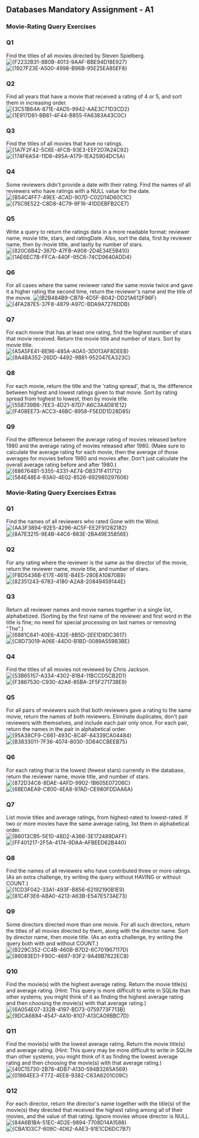 ## Databases Mandatory Assignment - A1

### **Movie-Rating Query Exercises**
### Q1
Find the titles of all movies directed by Steven Spielberg.
![{F2232B31-8B0B-4013-9AAF-BBE94D18E927}](https://github.com/user-attachments/assets/1f8f18f9-97a4-4f41-8536-2c6f7d81b680)
![{1927F23E-A500-4998-B96B-95E25EA85EF8}](https://github.com/user-attachments/assets/b5b27411-c338-4167-a53b-3856886233e1)

### Q2
Find all years that have a movie that received a rating of 4 or 5, and sort them in increasing order. \
![{3C51B64A-871E-4AD5-9942-AAE3C71D3CD2}](https://github.com/user-attachments/assets/15afb1ee-99f0-44ad-af89-7b00c17dbec7)
![{1E917D81-BB61-4F44-B855-FA6383A43C0C}](https://github.com/user-attachments/assets/d02bb3ac-25ee-4074-bedd-3839f55b3d45)

### Q3
Find the titles of all movies that have no ratings.
![{1A7F2F42-5C6E-4FCB-93E3-EEF2D7A24C92}](https://github.com/user-attachments/assets/2cc370b6-4414-49bd-af01-f263732c317c)
![{174F6A54-11D6-495A-A179-1EA25904DC5A}](https://github.com/user-attachments/assets/0c69585f-6f9c-483e-b729-3b92f18c412a)

### Q4
Some reviewers didn't provide a date with their rating. Find the names of all reviewers who have ratings with a NULL value for the date.
![{B54C4FF7-49EE-4CAD-907D-C02D14D60C1C}](https://github.com/user-attachments/assets/970cdbb7-4e10-4ebb-8d18-fd22cb4bdeba)
![{75C9E522-C8D8-4C79-9F16-41DDEBFB2CE7}](https://github.com/user-attachments/assets/a86e9400-5505-47c5-afaf-f35099fd8518)

### Q5
Write a query to return the ratings data in a more readable format: reviewer name, movie title, stars, and ratingDate. Also, sort the data, first by reviewer name, then by movie title, and lastly by number of stars.
![{820C6B42-387D-47FB-A908-2D4E34E5B410}](https://github.com/user-attachments/assets/f3b499e5-7632-43c1-9f40-b087850c21cc)
![{1AE6EC7B-FFCA-440F-95C6-74CD9640ADD4}](https://github.com/user-attachments/assets/c86a0928-9617-48df-bbde-0094ef61013a)

### Q6
For all cases where the same reviewer rated the same movie twice and gave it a higher rating the second time, return the reviewer's name and the title of the movie.
![{B2B484B9-CB78-4D5F-B042-DD21A612F96F}](https://github.com/user-attachments/assets/79f564f2-154b-4b12-aa36-0cadc830b2c3)
![{4FA287E5-37F8-4879-A97C-BDA9A7276DDB}](https://github.com/user-attachments/assets/24dc7db7-2a98-4255-bc9e-513d5363affd)

### Q7
For each movie that has at least one rating, find the highest number of stars that movie received. Return the movie title and number of stars. Sort by movie title. \
![{A5A5FE41-BE96-485A-A0A5-3D013AF8DEEB}](https://github.com/user-attachments/assets/be863be5-e0c6-406d-a803-6b5ba1362f92)
![{8A4BA352-26DD-4492-9B81-952047EA323C}](https://github.com/user-attachments/assets/e4d13062-bd14-4d0d-bc48-30dc07a60ddb)

### Q8
For each movie, return the title and the 'rating spread', that is, the difference between highest and lowest ratings given to that movie. Sort by rating spread from highest to lowest, then by movie title. \
![{558739B6-7EE3-4D21-87D7-A6C3A4D81E12}](https://github.com/user-attachments/assets/8ba1ae82-4bb0-47aa-9b71-db56d4e4ad18)
![{F408EE73-ACC3-46BC-8958-F5EDD1D28D85}](https://github.com/user-attachments/assets/9f3c94eb-98f9-40ce-8992-ba0d8bc7a82b)

### Q9
Find the difference between the average rating of movies released before 1980 and the average rating of movies released after 1980. (Make sure to calculate the average rating for each movie, then the average of those averages for movies before 1980 and movies after. Don't just calculate the overall average rating before and after 1980.)
![{686764B1-5355-4331-AE74-DB371F411712}](https://github.com/user-attachments/assets/c8ee065d-d03e-42ef-8b8d-21edc88ccc6e)
![{584E48E4-93A0-4E02-8526-692980297606}](https://github.com/user-attachments/assets/a4136eed-6922-484a-99d5-d3d548cd87b8)




### **Movie-Rating Query Exercises Extras**
### Q1
Find the names of all reviewers who rated Gone with the Wind. \
![{AA3F3894-92E5-4296-AC5F-EE2F91282182}](https://github.com/user-attachments/assets/e422eb54-b016-44b3-bef8-536e18f563c6)
![{8A7E3215-9E4B-44C6-883E-2BA49E35856E}](https://github.com/user-attachments/assets/718e2b98-3142-46c8-9aae-2c067696ff95)

### Q2
For any rating where the reviewer is the same as the director of the movie, return the reviewer name, movie title, and number of stars. \
![{FBD5436B-E17E-461E-B4E5-280EA10870B9}](https://github.com/user-attachments/assets/c1804475-dc64-4d2d-bc0d-f2ef6084acd9)
![{82351243-6783-4180-A2A8-20849459144E}](https://github.com/user-attachments/assets/b12fb8c5-93f1-4192-b4ea-af194dd1a6d5)

### Q3
Return all reviewer names and movie names together in a single list, alphabetized. (Sorting by the first name of the reviewer and first word in the title is fine; no need for special processing on last names or removing "The".) \
![{6881C641-40E6-432E-8B5D-2EE1D9DC3617}](https://github.com/user-attachments/assets/09bf164c-5f51-4288-bb51-49bd4a28bab1)
![{C8D73019-A06E-44D0-B1BD-0089A559B3BE}](https://github.com/user-attachments/assets/0503d30e-ccae-43f5-9cf3-1e8e8525b429)

### Q4
Find the titles of all movies not reviewed by Chris Jackson. \
![{53B65157-A334-4302-81B4-11BCCD5CB2D1}](https://github.com/user-attachments/assets/f8a5b079-584d-4ffc-8897-96a34f5341b8)
![{F3867530-C930-42A6-85BA-2F5F271738E9}](https://github.com/user-attachments/assets/414406b3-ee94-4d74-8b18-475029d259ed)

### Q5
For all pairs of reviewers such that both reviewers gave a rating to the same movie, return the names of both reviewers. Eliminate duplicates, don't pair reviewers with themselves, and include each pair only once. For each pair, return the names in the pair in alphabetical order. \
![{95A38CF9-C661-493C-8C4F-84339CA04484}](https://github.com/user-attachments/assets/abe4c260-aeea-4a5c-a437-4187ba6683e1)
![{B3833011-7F36-4074-8030-3D84CCBEEB75}](https://github.com/user-attachments/assets/c1410dc7-97c5-44ca-b84d-7658e4c695de)

### Q6
For each rating that is the lowest (fewest stars) currently in the database, return the reviewer name, movie title, and number of stars. \
![{872D34C6-8DAE-4AFD-9902-1B605E07206C}](https://github.com/user-attachments/assets/c999c45f-d652-49ae-8cfd-a7b8e375364a)
![{68E0AEA9-C800-4EA8-97AD-CE980FDDAA6A}](https://github.com/user-attachments/assets/80c20db6-48e5-4eef-b598-416b0a66109d)

### Q7
List movie titles and average ratings, from highest-rated to lowest-rated. If two or more movies have the same average rating, list them in alphabetical order. \
![{B6013CB5-5E10-48D2-A366-3E172489DAFF}](https://github.com/user-attachments/assets/24f44ca8-ecf7-40f2-8392-4b259dfa41d2)
![{FF401217-2F5A-4174-9DAA-AFBEED62B440}](https://github.com/user-attachments/assets/b3cde660-7c6c-4103-9556-a500928b6705)

### Q8
Find the names of all reviewers who have contributed three or more ratings. (As an extra challenge, try writing the query without HAVING or without COUNT.) \
![{1CD3F042-33A1-493F-B856-62192190B1E9}](https://github.com/user-attachments/assets/70ad2c9e-4fd6-4528-9f82-af165b969222)
![{81C4F3E6-ABA0-4213-A63B-E547E573AE73}](https://github.com/user-attachments/assets/d8a30d5d-2a3a-46bf-a0ed-1859fcdb786b)

### Q9
Some directors directed more than one movie. For all such directors, return the titles of all movies directed by them, along with the director name. Sort by director name, then movie title. (As an extra challenge, try writing the query both with and without COUNT.) \
![{B229C352-CC4B-460B-B7D2-6C701967117D}](https://github.com/user-attachments/assets/bea45d9d-6a45-4aaf-9cab-862f6dc7c166)
![{86083ED1-F90C-4697-93F2-9A49B7822EC8}](https://github.com/user-attachments/assets/80352439-7dde-4e78-a721-168d31cccd9b)


### Q10
Find the movie(s) with the highest average rating. Return the movie title(s) and average rating. (Hint: This query is more difficult to write in SQLite than other systems; you might think of it as finding the highest average rating and then choosing the movie(s) with that average rating.) \
![{6A054E07-332B-4197-BD73-0759773F713B}](https://github.com/user-attachments/assets/8beb5a68-076a-4716-85cc-442dc1f75b19)
![{9DCA6884-4547-4A10-8107-A13CA09BBC7D}](https://github.com/user-attachments/assets/b196bed5-43b2-4ee1-9380-07e621ee282e)

### Q11
Find the movie(s) with the lowest average rating. Return the movie title(s) and average rating. (Hint: This query may be more difficult to write in SQLite than other systems; you might think of it as finding the lowest average rating and then choosing the movie(s) with that average rating.) \
![{40C15730-2B78-4DB7-A130-594B3265A569}](https://github.com/user-attachments/assets/a1d2a01f-f669-4bf8-b516-2a14c6b632ac)
![{01864EE3-F772-4EE8-9382-C63A6201C09C}](https://github.com/user-attachments/assets/8f4d9c2c-4ea0-4ccc-a5b2-f2e6f1516110)

### Q12
For each director, return the director's name together with the title(s) of the movie(s) they directed that received the highest rating among all of their movies, and the value of that rating. Ignore movies whose director is NULL. \
![{84A6B1BA-51EC-4D2E-9894-7708D14A1588}](https://github.com/user-attachments/assets/3ac84d5a-060d-45d3-ab77-153698be46bb)
![{CBA1D3C7-609C-4D62-AAE3-91E1CD6DC7B7}](https://github.com/user-attachments/assets/d114d9b6-007c-472c-9ad4-532ec6e53b69)

